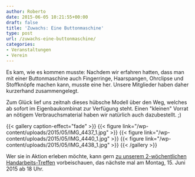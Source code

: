```yaml
---
author: Roberto
date: 2015-06-05 10:21:55+00:00
draft: false
title: 'Zuwachs: Eine Buttonmaschine'
type: post
url: /zuwachs-eine-buttonmaschine/
categories:
- Veranstaltungen
- Verein
---
```


Es kam, wie es kommen musste: Nachdem wir erfahren hatten, dass man mit einer Buttonmaschine auch Fingerringe, Haarspangen, Ohrclipse und Stoffknöpfe machen kann, musste eine her. Unsere Mitglieder haben daher kurzerhand zusammengelegt.<!-- more -->

Zum Glück lief uns zeitnah dieses hübsche Modell über den Weg, welches ab sofort im Eigenbaukombinat zur Verfügung steht. Einen "kleinen" Vorrat an nötigem Verbrauchsmaterial haben wir natürlich auch dazubestellt. ;)


{{< gallery caption-effect="fade" >}}
  {{< figure link="/wp-content/uploads/2015/05/IMG_4437_1.jpg" >}}
{{< figure link="/wp-content/uploads/2015/05/IMG_4440_1.jpg" >}}
{{< figure link="/wp-content/uploads/2015/05/IMG_4438_1.jpg" >}}
{{< /gallery >}}

Wer sie in Aktion erleben möchte, kann gern [zu unserem 2-wöchentlichen Handarbeits-Treffen](/wolle-treffen/) vorbeischauen, das nächste mal am Montag, 15. Juni 2015 ab 18 Uhr.
